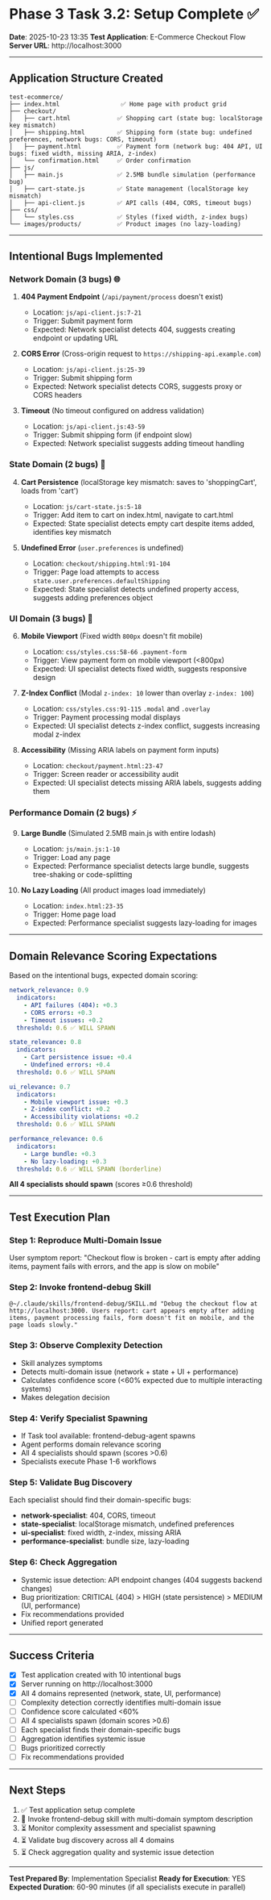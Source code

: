 # Phase 3 Task 3.2: Setup Complete ✅

**Date**: 2025-10-23 13:35
**Test Application**: E-Commerce Checkout Flow
**Server URL**: http://localhost:3000

---

## Application Structure Created

```
test-ecommerce/
├── index.html                 ✅ Home page with product grid
├── checkout/
│   ├── cart.html             ✅ Shopping cart (state bug: localStorage key mismatch)
│   ├── shipping.html         ✅ Shipping form (state bug: undefined preferences, network bugs: CORS, timeout)
│   ├── payment.html          ✅ Payment form (network bug: 404 API, UI bugs: fixed width, missing ARIA, z-index)
│   └── confirmation.html     ✅ Order confirmation
├── js/
│   ├── main.js               ✅ 2.5MB bundle simulation (performance bug)
│   ├── cart-state.js         ✅ State management (localStorage key mismatch)
│   ├── api-client.js         ✅ API calls (404, CORS, timeout bugs)
├── css/
│   └── styles.css            ✅ Styles (fixed width, z-index bugs)
└── images/products/          ✅ Product images (no lazy-loading)
```

---

## Intentional Bugs Implemented

### Network Domain (3 bugs) 🌐
1. **404 Payment Endpoint** (`/api/payment/process` doesn't exist)
   - Location: `js/api-client.js:7-21`
   - Trigger: Submit payment form
   - Expected: Network specialist detects 404, suggests creating endpoint or updating URL

2. **CORS Error** (Cross-origin request to `https://shipping-api.example.com`)
   - Location: `js/api-client.js:25-39`
   - Trigger: Submit shipping form
   - Expected: Network specialist detects CORS, suggests proxy or CORS headers

3. **Timeout** (No timeout configured on address validation)
   - Location: `js/api-client.js:43-59`
   - Trigger: Submit shipping form (if endpoint slow)
   - Expected: Network specialist suggests adding timeout handling

### State Domain (2 bugs) 🔄
4. **Cart Persistence** (localStorage key mismatch: saves to 'shoppingCart', loads from 'cart')
   - Location: `js/cart-state.js:5-18`
   - Trigger: Add item to cart on index.html, navigate to cart.html
   - Expected: State specialist detects empty cart despite items added, identifies key mismatch

5. **Undefined Error** (`user.preferences` is undefined)
   - Location: `checkout/shipping.html:91-104`
   - Trigger: Page load attempts to access `state.user.preferences.defaultShipping`
   - Expected: State specialist detects undefined property access, suggests adding preferences object

### UI Domain (3 bugs) 🎨
6. **Mobile Viewport** (Fixed width `800px` doesn't fit mobile)
   - Location: `css/styles.css:58-66` `.payment-form`
   - Trigger: View payment form on mobile viewport (<800px)
   - Expected: UI specialist detects fixed width, suggests responsive design

7. **Z-Index Conflict** (Modal `z-index: 10` lower than overlay `z-index: 100`)
   - Location: `css/styles.css:91-115` `.modal` and `.overlay`
   - Trigger: Payment processing modal displays
   - Expected: UI specialist detects z-index conflict, suggests increasing modal z-index

8. **Accessibility** (Missing ARIA labels on payment form inputs)
   - Location: `checkout/payment.html:23-47`
   - Trigger: Screen reader or accessibility audit
   - Expected: UI specialist detects missing ARIA labels, suggests adding them

### Performance Domain (2 bugs) ⚡
9. **Large Bundle** (Simulated 2.5MB main.js with entire lodash)
   - Location: `js/main.js:1-10`
   - Trigger: Load any page
   - Expected: Performance specialist detects large bundle, suggests tree-shaking or code-splitting

10. **No Lazy Loading** (All product images load immediately)
    - Location: `index.html:23-35`
    - Trigger: Home page load
    - Expected: Performance specialist suggests lazy-loading for images

---

## Domain Relevance Scoring Expectations

Based on the intentional bugs, expected domain scoring:

```yaml
network_relevance: 0.9
  indicators:
    - API failures (404): +0.3
    - CORS errors: +0.3
    - Timeout issues: +0.2
  threshold: 0.6 ✅ WILL SPAWN

state_relevance: 0.8
  indicators:
    - Cart persistence issue: +0.4
    - Undefined errors: +0.4
  threshold: 0.6 ✅ WILL SPAWN

ui_relevance: 0.7
  indicators:
    - Mobile viewport issue: +0.3
    - Z-index conflict: +0.2
    - Accessibility violations: +0.2
  threshold: 0.6 ✅ WILL SPAWN

performance_relevance: 0.6
  indicators:
    - Large bundle: +0.3
    - No lazy-loading: +0.3
  threshold: 0.6 ✅ WILL SPAWN (borderline)
```

**All 4 specialists should spawn** (scores ≥0.6 threshold)

---

## Test Execution Plan

### Step 1: Reproduce Multi-Domain Issue
User symptom report: "Checkout flow is broken - cart is empty after adding items, payment fails with errors, and the app is slow on mobile"

### Step 2: Invoke frontend-debug Skill
```
@~/.claude/skills/frontend-debug/SKILL.md "Debug the checkout flow at http://localhost:3000. Users report: cart appears empty after adding items, payment processing fails, form doesn't fit on mobile, and the page loads slowly."
```

### Step 3: Observe Complexity Detection
- Skill analyzes symptoms
- Detects multi-domain issue (network + state + UI + performance)
- Calculates confidence score (<60% expected due to multiple interacting systems)
- Makes delegation decision

### Step 4: Verify Specialist Spawning
- If Task tool available: frontend-debug-agent spawns
- Agent performs domain relevance scoring
- All 4 specialists should spawn (scores >0.6)
- Specialists execute Phase 1-6 workflows

### Step 5: Validate Bug Discovery
Each specialist should find their domain-specific bugs:
- **network-specialist**: 404, CORS, timeout
- **state-specialist**: localStorage mismatch, undefined preferences
- **ui-specialist**: fixed width, z-index, missing ARIA
- **performance-specialist**: bundle size, lazy-loading

### Step 6: Check Aggregation
- Systemic issue detection: API endpoint changes (404 suggests backend changes)
- Bug prioritization: CRITICAL (404) > HIGH (state persistence) > MEDIUM (UI, performance)
- Fix recommendations provided
- Unified report generated

---

## Success Criteria

- [x] Test application created with 10 intentional bugs
- [x] Server running on http://localhost:3000
- [x] All 4 domains represented (network, state, UI, performance)
- [ ] Complexity detection correctly identifies multi-domain issue
- [ ] Confidence score calculated <60%
- [ ] All 4 specialists spawn (domain scores >0.6)
- [ ] Each specialist finds their domain-specific bugs
- [ ] Aggregation identifies systemic issue
- [ ] Bugs prioritized correctly
- [ ] Fix recommendations provided

---

## Next Steps

1. ✅ Test application setup complete
2. 🔄 Invoke frontend-debug skill with multi-domain symptom description
3. ⏳ Monitor complexity assessment and specialist spawning
4. ⏳ Validate bug discovery across all 4 domains
5. ⏳ Check aggregation quality and systemic issue detection

---

**Test Prepared By**: Implementation Specialist
**Ready for Execution**: YES
**Expected Duration**: 60-90 minutes (if all specialists execute in parallel)
